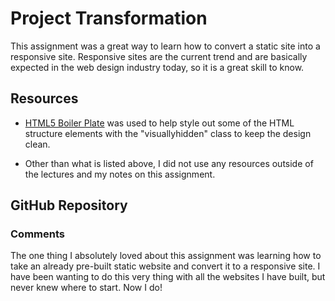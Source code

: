 # Project Transformation

This assignment was a great way to learn how to convert a static site into a responsive site. Responsive sites are the current trend and are basically expected in the web design industry today, so it is a great skill to know.

## Resources

* [HTML5 Boiler Plate](https://github.com/h5bp/html5-boilerplate/blob/master/src/css/main.css#L107-L169) was used to help style out some of the HTML structure elements with the "visuallyhidden" class to keep the design clean.

* Other than what is listed above, I did not use any resources outside of the lectures and my notes on this assignment.

## GitHub Repository

### Comments

The one thing I absolutely loved about this assignment was learning how to take an already pre-built static website and convert it to a responsive site. I have been wanting to do this very thing with all the websites I have built, but never knew where to start. Now I do!